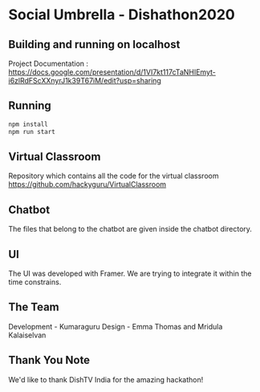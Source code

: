 # Social Umbrella - Dishathon2020

## Building and running on localhost

Project Documentation : https://docs.google.com/presentation/d/1VI7kt117cTaNHIEmyt-i6zlRdFScXXnyrJ1k39T67iM/edit?usp=sharing


## Running

```sh
npm install
npm run start
```

## Virtual Classroom

Repository which contains all the code for the virtual classroom
https://github.com/hackyguru/VirtualClassroom

## Chatbot

The files that belong to the chatbot are given inside the chatbot directory.

## UI 
The UI was developed with Framer. We are trying to integrate it within the time constrains.

## The Team
Development - Kumaraguru
Design - Emma Thomas and Mridula Kalaiselvan

## Thank You Note
We'd like to thank DishTV India for the amazing hackathon!
